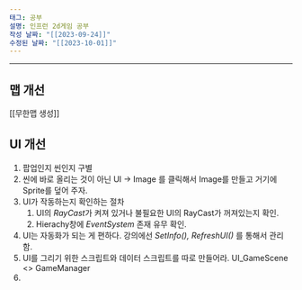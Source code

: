 ```yaml
---
태그: 공부
설명: 인프런 2d게임 공부
작성 날짜: "[[2023-09-24]]"
수정된 날짜: "[[2023-10-01]]"
---
```


---

## 맵 개선

[[무한맵 생성]] 


## UI 개선

1. 팝업인지 씬인지 구별
2. 씬에 바로 올리는 것이 아닌 UI -> Image 를 클릭해서 Image를 만들고 거기에 Sprite를 덮어 주자.
3. UI가 작동하는지 확인하는 절차
	1.  UI의 *RayCast*가 켜져 있거나 불필요한 UI의 RayCast가 꺼져있는지 확인.
	2. Hierachy창에 *EventSystem* 존재 유무 확인.
4. UI는 자동화가 되는 게 편하다. 강의에선 *SetInfo(), RefreshUI()* 를 통해서 관리함.
5. UI를 그리기 위한 스크립트와 데이터 스크립트를 따로 만들어라. UI_GameScene <> GameManager
6. 
	